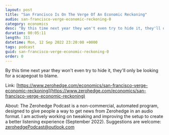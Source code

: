 ```yaml
---
layout: post
title: "San Francisco Is On The Verge Of An Economic Reckoning"
audio: san-francisco-verge-economic-reckoning-0
category: economics
desc: "By this time next year they won't even try to hide it, they'll only be looking for a scapegoat to blame."
duration: 00:05:11
length: 311
datetime: Mon, 12 Sep 2022 23:20:00 +0000
tags: podcast
guid: san-francisco-verge-economic-reckoning-0
order: 0
---
```

By this time next year they won't even try to hide it, they'll only be looking for a scapegoat to blame.

Link: [https://www.zerohedge.com/economics/san-francisco-verge-economic-reckoning](https://www.zerohedge.com/economics/san-francisco-verge-economic-reckoning)

About: The Zerohedge Podcast is a non-commercial, automated program, designed to give people a way to get news from Zerohedge in an audio format.  I am actively working on tweaking and improving the setup to create a better listening experience (September 2022).  Suggestions are welcome: [zerohedgePodcast@outlook.com](mailto:zerohedgePodcast@outlook.com)